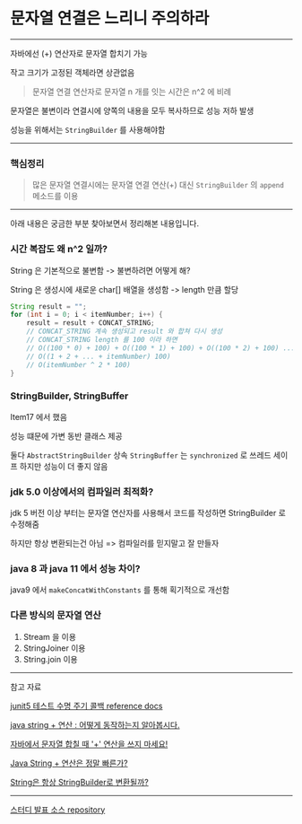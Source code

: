 # 문자열 연결은 느리니 주의하라

---

자바에선 (+) 연산자로 문자열 합치기 가능

작고 크기가 고정된 객체라면 상관없음

> 문자열 연결 연산자로 문자열 n 개를 잇는 시간은 n^2 에 비례

문자열은 불변이라 연결시에 양쪽의 내용을 모두 복사하므로 성능 저하 발생

성능을 위해서는 `StringBuilder` 를 사용해야함

---

### 핵심정리

> 많은 문자열 연결시에는 문자열 연결 연산(+) 대신 `StringBuilder` 의 `append` 메소드를 이용 


---

아래 내용은 궁금한 부분 찾아보면서 정리해본 내용입니다.

### 시간 복잡도 왜 n^2 일까?

String 은 기본적으로 불변함 -> 불변하려면 어떻게 해?

String 은 생성시에 새로운 char[] 배열을 생성함 -> length 만큼 할당

```java
String result = "";
for (int i = 0; i < itemNumber; i++) {
    result = result + CONCAT_STRING;
    // CONCAT_STRING 계속 생성되고 result 와 합쳐 다시 생성
    // CONCAT_STRING length 를 100 이라 하면
    // O((100 * 0) + 100) + O((100 * 1) + 100) + O((100 * 2) + 100) ... + O((100 * itemNumber -1) + 100)
    // O((1 + 2 + ... + itemNumber) 100)
    // O(itemNumber ^ 2 * 100)    
}

```


### StringBuilder, StringBuffer

Item17 에서 했음

성능 떄문에 가변 동반 클래스 제공

둘다 `AbstractStringBuilder` 상속 `StringBuffer` 는 `synchronized` 로 쓰레드 세이프 하지만
성능이 더 좋지 않음


### jdk 5.0 이상에서의 컴파일러 최적화?

jdk 5 버전 이상 부터는 문자열 연산자를 사용해서 코드를 작성하면 StringBuilder 로 수정해줌

하지만 항상 변환되는건 아님 => 컴파일러를 믿지말고 잘 만들자


### java 8 과 java 11 에서 성능 차이?

java9 에서 `makeConcatWithConstants` 를 통해 획기적으로 개선함


### 다른 방식의 문자열 연산

1. Stream 을 이용
2. StringJoiner 이용
3. String.join 이용


---

참고 자료

[junit5 테스트 수명 주기 콜백 reference docs](https://junit.org/junit5/docs/current/user-guide/#extensions-lifecycle-callbacks-timing-extension)

[java string + 연산 : 어떻게 동작하는지 알아봅시다.](https://codingdog.tistory.com/entry/java-string-연산-어떻게-동작하는지-알아봅시다)

[자바에서 문자열 합칠 때 '+' 연산을 쓰지 마세요!](https://nahwasa.com/entry/자바에서-String에-대한-연산을-쓰지-마세요-StringBuilder-StringBuffer)

[Java String + 연산은 정말 빠른가?](https://sundries-in-myidea.tistory.com/139)

[String은 항상 StringBuilder로 변환될까?](https://siyoon210.tistory.com/160)

---

[스터디 발표 소스 repository](https://github.com/EffectiveStudy/leesangho/tree/main/src/main/java/com/github/sangholee/dev/effectivejavastudy/study12_item63)
